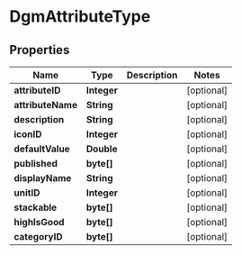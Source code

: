
# DgmAttributeType

## Properties
Name | Type | Description | Notes
------------ | ------------- | ------------- | -------------
**attributeID** | **Integer** |  |  [optional]
**attributeName** | **String** |  |  [optional]
**description** | **String** |  |  [optional]
**iconID** | **Integer** |  |  [optional]
**defaultValue** | **Double** |  |  [optional]
**published** | **byte[]** |  |  [optional]
**displayName** | **String** |  |  [optional]
**unitID** | **Integer** |  |  [optional]
**stackable** | **byte[]** |  |  [optional]
**highIsGood** | **byte[]** |  |  [optional]
**categoryID** | **byte[]** |  |  [optional]



